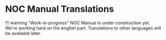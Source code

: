 # NOC Manual Translations

!!! warning "Work-in-progress"
    NOC Manual is under construction yet. We're working hard on the english
    part. Translations to other languages will be available later.
